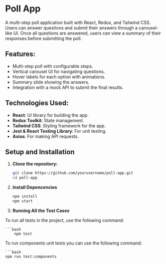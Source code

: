 # Poll App

A multi-step poll application built with React, Redux, and Tailwind CSS. Users can answer questions and submit their answers through a carousel-like UI. Once all questions are answered, users can view a summary of their responses before submitting the poll.

## Features:
- Multi-step poll with configurable steps.
- Vertical carousel UI for navigating questions.
- Hover labels for each option with animations.
- Summary slide showing the answers.
- Integration with a mock API to submit the final results.

## Technologies Used:
- **React**: UI library for building the app.
- **Redux Toolkit**: State management.
- **Tailwind CSS**: Styling framework for the app.
- **Jest & React Testing Library**: For unit testing.
- **Axios**: For making API requests.

## Setup and Installation

1. **Clone the repository:**

   ```bash
   git clone https://github.com/yourusername/poll-app.git
   cd poll-app
2. **Install Depencencies**

     ```bash
     npm install
     npm start

3. **Running All the Test Cases**

To run all tests in the project, use the following command:

    ```bash
        npm test
To run components unit tests you can use the following command:

    ```bash
    npm run test:components
